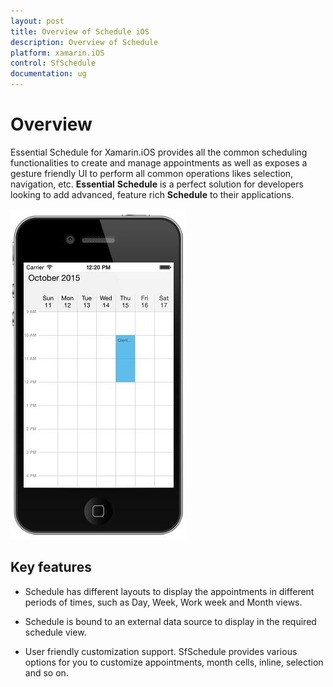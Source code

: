 ```yaml
---
layout: post
title: Overview of Schedule iOS
description: Overview of Schedule
platform: xamarin.iOS
control: SfSchedule
documentation: ug
---
```


# Overview

Essential Schedule for Xamarin.iOS provides all the common scheduling functionalities to create and manage appointments as well as exposes a gesture friendly UI to perform all common operations likes selection, navigation, etc. **Essential** **Schedule** is a perfect solution for developers looking to add advanced, feature rich **Schedule** to their applications.

![](overview_images/overview.jpeg)

## Key features

* Schedule has different layouts to display the appointments in different periods of times, such as Day, Week, Work week and Month views.

* Schedule is bound to an external data source to display in the required schedule view.

* User friendly customization support. SfSchedule provides various options for you to customize appointments, month cells, inline, selection and so on.